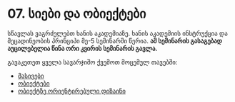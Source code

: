 # 07. სიები და ობიექტები
სწავლას ვაგრძელებთ ხანის აკადემიაზე. ხანის აკადემიის ინსტრუქცია და მეცადინეობის პრინციპი მე-5 სემინარში წერია. **ამ სემინარის გასაგებად აუცილებელია წინა ორი კვირის სემინარის გავლა.**

გავაკეთეთ ყველა სავარჯიშო ქვემოთ მოცემულ თავებში:

- [მასივები][1]
- [ობიექტები][2]
- [ობიექტზე ორიენტირებული დიზაინი][3]

[1]:	https://ka.khanacademy.org/computing/computer-programming/programming/arrays/pt/intro-to-arrays
[2]:	https://ka.khanacademy.org/computing/computer-programming/programming/objects/pt/intro-to-objects
[3]:	https://ka.khanacademy.org/computing/computer-programming/programming/object-oriented/pt/object-types